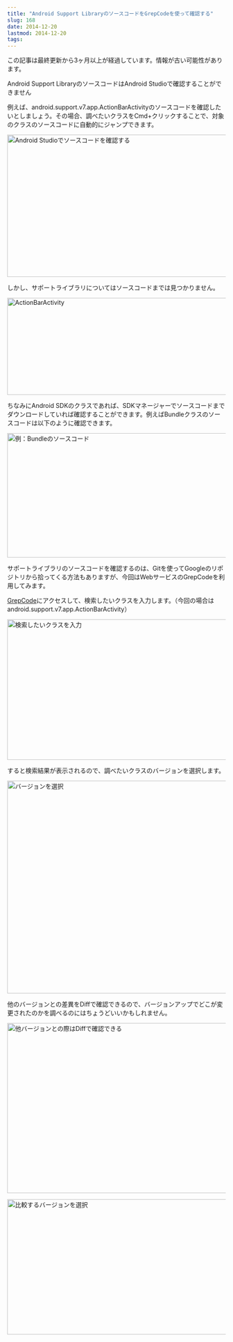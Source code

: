 ```yaml
---
title: "Android Support LibraryのソースコードをGrepCodeを使って確認する"
slug: 168
date: 2014-12-20
lastmod: 2014-12-20
tags: 
---
```


<div id="wppda_alert">この記事は最終更新から3ヶ月以上が経過しています。情報が古い可能性があります。</div><p>Android Support LibraryのソースコードはAndroid Studioで確認することができません</p>
<p>例えば、android.support.v7.app.ActionBarActivityのソースコードを確認したいとしましょう。その場合、調べたいクラスをCmd+クリックすることで、対象のクラスのソースコードに自動的にジャンプできます。</p>
<p><img src="https://android.gcreate.jp/wp-content/uploads/2014/12/6eb11c616704a61f7fabe63eae153a67.jpg" alt="Android Studioでソースコードを確認する" title="Android Studioでソースコードを確認する.jpg" border="0" width="579" height="327" /></p>
<p>しかし、サポートライブラリについてはソースコードまでは見つかりません。</p>
<p><img src="https://android.gcreate.jp/wp-content/uploads/2014/12/ActionBarActivity.jpg" alt="ActionBarActivity" title="ActionBarActivity.jpg" border="0" width="600" height="223" /></p>
<p>ちなみにAndroid SDKのクラスであれば、SDKマネージャーでソースコードまでダウンロードしていれば確認することができます。例えばBundleクラスのソースコードは以下のように確認できます。</p>
<p><img src="https://android.gcreate.jp/wp-content/uploads/2014/12/0fd4ce27d24a1d0c8359e43ff8d58e9b.jpg" alt="例：Bundleのソースコード" title="例：Bundleのソースコード.jpg" border="0" width="600" height="286" /></p>
<p>サポートライブラリのソースコードを確認するのは、Gitを使ってGoogleのリポジトリから拾ってくる方法もありますが、今回はWebサービスのGrepCodeを利用してみます。</p>
<p><a href="http://grepcode.com/" class="broken_link">GrepCode</a>にアクセスして、検索したいクラスを入力します。（今回の場合はandroid.support.v7.app.ActionBarActivity）</p>
<p><img src="https://android.gcreate.jp/wp-content/uploads/2014/12/cb0c23581f939230a15e58d59babe95f.jpg" alt="検索したいクラスを入力" title="検索したいクラスを入力.jpg" border="0" width="600" height="323" /></p>
<p>すると検索結果が表示されるので、調べたいクラスのバージョンを選択します。</p>
<p><img src="https://android.gcreate.jp/wp-content/uploads/2014/12/d30bc00ee8753b6de9a0866202a57b90.jpg" alt="バージョンを選択" title="バージョンを選択.jpg" border="0" width="600" height="489" /></p>
<p>他のバージョンとの差異をDiffで確認できるので、バージョンアップでどこが変更されたのかを調べるのにはちょうどいいかもしれません。</p>
<p><img src="https://android.gcreate.jp/wp-content/uploads/2014/12/5540faa9733549b0f604fb3995f2449b.jpg" alt="他バージョンとの際はDiffで確認できる" title="他バージョンとの際はDiffで確認できる.jpg" border="0" width="600" height="391" /></p>
<p><img src="https://android.gcreate.jp/wp-content/uploads/2014/12/838451857577d15c1822e7a0078349cf.jpg" alt="比較するバージョンを選択" title="比較するバージョンを選択.jpg" border="0" width="600" height="311" /></p>

  